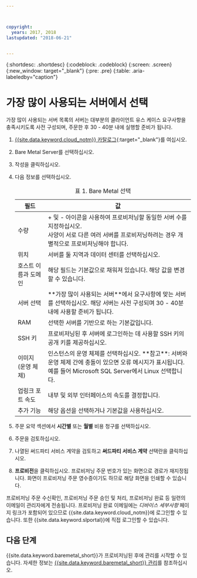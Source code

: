 ```yaml
---



copyright:
  years: 2017, 2018
lastupdated: "2018-06-21"


---
```


{:shortdesc: .shortdesc}
{:codeblock: .codeblock}
{:screen: .screen}
{:new_window: target="_blank"}
{:pre: .pre}
{:table: .aria-labeledby="caption"}


# 가장 많이 사용되는 서버에서 선택
가장 많이 사용되는 서버 목록의 서버는 대부분의 클라이언트 유스 케이스 요구사항을 충족시키도록 사전 구성되며, 주문한 후 30 - 40분 내에 실행할 준비가 됩니다.
1. [{{site.data.keyword.cloud_notm}} 카탈로그](https://console.bluemix.net/catalog/){:target="_blank"}를 여십시오.   
2. Bare Metal Server를 선택하십시오.
3. 작성을 클릭하십시오.
2. 다음 정보를 선택하십시오.
    <table>
    <CAPTION>표 1. Bare Metal 선택</CAPTION>
    <THEAD>
    <TR>
    <th>필드</th>
    <th>값</th>
    </TR>
    </THEAD>
    <TBODY>
    <tr>
    <td>수량</td>
    <td>+ 및 - 아이콘을 사용하여 프로비저닝할 동일한 서버 수를 지정하십시오.<br>사양이 서로 다른 여러 서버를 프로비저닝하려는 경우 개별적으로 프로비저닝해야 합니다.
    <tr>
    <td>위치</td>
    <td>서버를 둘 지역과 데이터 센터를 선택하십시오.</td>
    </tr>
    <tr>
    <tr>
    <td>호스트 이름과 도메인</td>
    <td>해당 필드는 기본값으로 채워져 있습니다. 해당 값을 변경할 수 있습니다.</td>
    </tr>
    <tr>
    <td>서버 선택</td>
    <td>**가장 많이 사용되는 서버**에서 요구사항에 맞는 서버를 선택하십시오. 해당 서버는 사전 구성되며 30 - 40분 내에 사용할 준비가 됩니다.
    </tr>
    <tr>
    <td>RAM</td>
    <td>선택한 서버를 기반으로 하는 기본값입니다.</td>
    </tr>
    <tr>
    <td>SSH 키</td>
    <td>프로비저닝된 후 서버에 로그인하는 데 사용할 SSH 키의 공개 키를 제공하십시오.</td>
    </tr>
    <tr>
    <td>이미지 <br>(운영 체제)</td>
    <td>인스턴스의 운영 체제를 선택하십시오. **참고**: 서버와 운영 체제 간에 충돌이 있으면 오류 메시지가 표시됩니다. 예를 들어 Microsoft SQL Server에서 Linux 선택합니다.</td>
    </tr>
    <td>업링크 포트 속도</td>
    <td>내부 및 외부 인터페이스의 속도를 결정합니다.</td>
    </tr>
    <tr>
    <td>추가 기능</td>
    <td> 해당 옵션을 선택하거나 기본값을 사용하십시오.</td>
    </tr>
    </TBODY>
    </table>

3.  주문 요약 섹션에서 **시간별** 또는 **월별** 비용 청구를 선택하십시오.
4.  주문을 검토하십시오.
5.  나열된 써드파티 서비스 계약을 검토하고 **써드파티 서비스 계약** 선택란을 클릭하십시오.
6.  **프로비전**을 클릭하십시오. 프로비저닝 주문 번호가 있는 화면으로 경로가 재지정됩니다. 화면이 프로비저닝 주문 영수증이기도 하므로 해당 화면을 인쇄할 수 있습니다.

 프로비저닝 주문 수신확인, 프로비저닝 주문 승인 및 처리, 프로비저닝 완료 등 일련의 이메일이 관리자에게 전송됩니다. 프로비저닝 완료 이메일에는 *디바이스 세부사항* 페이지 링크가 포함되어 있으므로 {{site.data.keyword.cloud_notm}}에 로그인할 수 있습니다. 또한 {{site.data.keyword.slportal}}에 직접 로그인할 수 있습니다.


## 다음 단계
{{site.data.keyword.baremetal_short}}가 프로비저닝된 후에 관리를 시작할 수 있습니다. 자세한 정보는 [{{site.data.keyword.baremetal_short}} 관리](../bare-metal/managing.html)를 참조하십시오.
